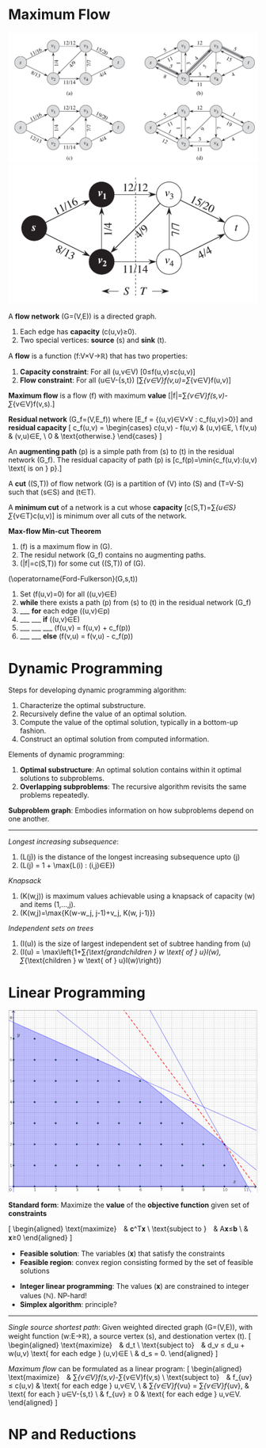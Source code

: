 # Maximum Flow
![](figures/residual-network-augmenting-path.png)
![](figures/network-cut.png)

A **flow network** \(G=(V,E)\) is a directed graph.

1) Each edge has **capacity** \(c(u,v)≥0\).
2) Two special vertices: **source** \(s\) and **sink** \(t\).

A **flow** is a function \(f:V×V→ℝ\) that has two properties:

1) **Capacity constraint**: For all \(u,v∈V\) \[0≤f(u,v)≤c(u,v)\]
2) **Flow constraint**: For all \(u∈V-\{s,t\}\) \[∑_{v∈V}f(v,u)=∑_{v∈V}f(u,v)\]

**Maximum flow** is a flow \(f\) with maximum **value** \[|f|=∑_{v⁠∈V}f(s,v)-∑_{v∈V}f(v,s).\]

**Residual network** \(G_f=(V,E_f)\) where \[E_f = \{(u,v)∈V×V : c_f(u,v)>0\}\] and **residual capacity**
\[
c_f(u,v) =
\begin{cases}
c(u,v) - f(u,v) & (u,v)∈E, \\
f(v,u) & (v,u)∈E, \\
0 & \text{otherwise.}
\end{cases}
\]

An **augmenting path** \(p\) is a simple path from \(s\) to \(t\) in the residual network \(G_f\). The residual capacity of path \(p\) is \[c_f(p)=\min\{c_f(u,v):(u,v) \text{ is on } p\}.\]

A **cut** \((S,T)\)  of flow network \(G\) is a partition of \(V\) into \(S\) and \(T=V-S\) such that \(s∈S\) and \(t∈T\).

A **minimum cut** of a network is a cut whose **capacity**  \[c(S,T)=∑_{u∈S}∑_{v∈T}c(u,v)\] is minimum over all cuts of the network.

**Max-flow Min-cut Theorem**

1) \(f\) is a maximum flow in \(G\).
2) The residul network \(G_f\) contains no augmenting paths.
3) \(|f|=c(S,T)\) for some cut \((S,T)\) of \(G\).

\(\operatorname{Ford-Fulkerson}(G,s,t)\)

1) Set \(f(u,v)=0\) for all \((u,v)∈E\)
2) **while** there exists a path \(p\) from \(s\) to \(t\) in the residual network \(G_f\)
3) ___ **for** each edge \((u,v)∈p\)
4) ___ ___ **if** \((u,v)∈E\)
5) ___ ___ ___ \(f(u,v) = f(u,v) + c_f(p)\)
6) ___ ___ **else** \(f(v,u) = f(v,u) - c_f(p)\)


# Dynamic Programming
Steps for developing dynamic programming algorithm:

1) Characterize the optimal substructure.
2) Recursively define the value of an optimal solution.
3) Compute the value of the optimal solution, typically in a bottom-up fashion.
4) Construct an optimal solution from computed information.

Elements of dynamic programming:

1) **Optimal substructure**: An optimal solution contains within it optimal solutions to subproblems.
2) **Overlapping subproblems**: The recursive algorithm revisits the same problems repeatedly.

**Subproblem graph**: Embodies information on how subproblems depend on one another.

---

*Longest increasing subsequence*:

1) \(L(j)\) is the distance of the longest increasing subsequence upto \(j\)
2) \(L(j) = 1 + \max\{L(i) : (i,j)∈E\}\)

*Knapsack*

1) \(K(w,j)\) is maximum values achievable using a knapsack of capacity \(w\) and items \(1,...,j\).
2) \(K(w,j)=\max\{K(w-w_j, j-1)+v_j, K(w, j-1)\}\)

*Independent sets on trees*

1) \(I(u)\) is the size of largest independent set of subtree handing from \(u\)
2) \(I(u) = \max\left\{1+∑_{\text{grandchildren } w \text{ of } u}I(w), ∑_{\text{children } w \text{ of } u}I(w)\right\}\)


# Linear Programming
![](figures/linear-programming.png)

**Standard form**: Maximize the **value** of the **objective function** given set of **constraints**

\[
\begin{aligned}
\text{maximize} & 𝐜^T𝐱 \\
\text{subject to } & A𝐱≤𝐛 \\
& 𝐱≥0
\end{aligned}
\]

- **Feasible solution**: The variables \(𝐱\) that satisfy the constraints
- **Feasible region**: convex region consisting formed by the set of feasible solutions
<!-- - **simplex**: feasible region formed by the intersections  -->
- **Integer linear programming**: The values \(𝐱\) are constrained to integer values \(ℕ\). NP-hard!
- **Simplex algorithm**: principle?

---

*Single source shortest path*: Given weighted directed graph \(G=(V,E)\), with weight function \(w:E→ℝ\), a source vertex \(s\), and destionation vertex \(t\).
\[
\begin{aligned}
\text{maximize} & d_t \\
\text{subject to} & d_v ≤ d_u + w(u,v) \text{ for each edge } (u,v)∈E \\
& d_s = 0.
\end{aligned}
\]

*Maximum flow* can be formulated as a linear program:
\[
\begin{aligned}
\text{maximize} & ∑_{v⁠∈V}f(s,v)-∑_{v∈V}f(v,s) \\
\text{subject to} & f_{uv} ≤ c(u,v) & \text{ for each edge } u,v∈V, \\
& ∑_{v∈V}f_{vu} = ∑_{v∈V}f_{uv}, & \text{ for each } u∈V-\{s,t\} \\
& f_{uv} ≥ 0 & \text{ for each edge } u,v∈V.
\end{aligned}
\]


# NP and Reductions

